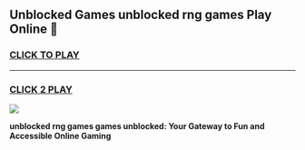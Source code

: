 
## Unblocked Games unblocked rng games Play Online 👋
<h3>
<a href="https://news.freeplayer.one?title=unblocked_rng_games&ref=17F">CLICK TO PLAY</a></h3>
<hr>

<h3>
<a href="https://news.freeplayer.one?title=unblocked_rng_games&ref=17F">CLICK 2 PLAY</a>
  
</h3>

<a href="https://news.freeplayer.one?title=unblocked_rng_games&ref=17F/"><img src="https://clearcache.store/games.png"></a>


**unblocked rng games games unblocked: Your Gateway to Fun and Accessible Online Gaming**
